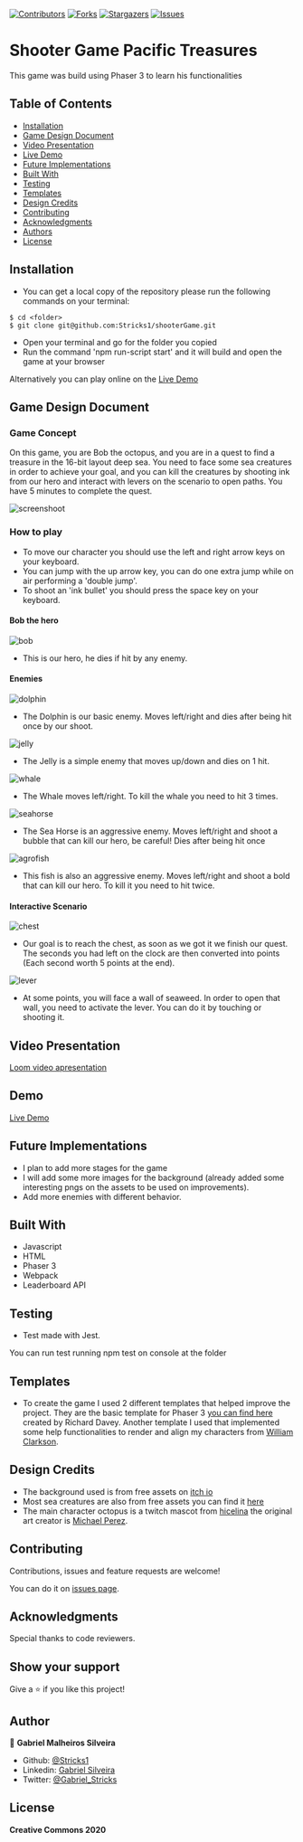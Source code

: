 [![Contributors][contributors-shield]][contributors-url]
[![Forks][forks-shield]][forks-url]
[![Stargazers][stars-shield]][stars-url]
[![Issues][issues-shield]][issues-url]

# Shooter Game Pacific Treasures

This game was build using Phaser 3 to learn his functionalities

## Table of Contents

* [Installation](#installation)
* [Game Design Document](#game-design-document)
* [Video Presentation](#video-presentation)
* [Live Demo](#demo)
* [Future Implementations](#future-implementations)
* [Built With](#built-with)
* [Testing](#testing)
* [Templates](#templates)
* [Design Credits](#design-credits)
* [Contributing](#contributing)
* [Acknowledgments](#acknowledgments)
* [Authors](#author)
* [License](#license)

## Installation

- You can get a local copy of the repository please run the following commands on your terminal:
```
$ cd <folder>
$ git clone git@github.com:Stricks1/shooterGame.git
```
- Open your terminal and go for the folder you copied
- Run the command 'npm run-script start' and it will build and open the game at your browser

Alternatively you can play online on the [Live Demo](#demo)

## Game Design Document

### Game Concept

On this game, you are Bob the octopus, and you are in a quest to find a treasure in the 16-bit layout deep sea. You need to face some sea creatures in order to achieve your goal, and you can kill the creatures by shooting ink from our hero and interact with levers on the scenario to open paths. You have 5 minutes to complete the quest.

![screenshoot](./readmeImg/gameReadme.png)

### How to play

- To move our character you should use the left and right arrow keys on your keyboard.
- You can jump with the up arrow key, you can do one extra jump while on air performing a 'double jump'.
- To shoot an 'ink bullet' you should press the space key on your keyboard.

#### Bob the hero

![bob](./readmeImg/heroReadme.png)

- This is our hero, he dies if hit by any enemy.

#### Enemies

![dolphin](./readmeImg/dolphinReadme.png)

- The Dolphin is our basic enemy. Moves left/right and dies after being hit once by our shoot.

![jelly](./readmeImg/jellyReadme.png)

- The Jelly is a simple enemy that moves up/down and dies on 1 hit.

![whale](./readmeImg/whaleReadme.png)

- The Whale moves left/right. To kill the whale you need to hit 3 times.

![seahorse](./readmeImg/seahorseReadme.png)

- The Sea Horse is an aggressive enemy. Moves left/right and shoot a bubble that can kill our hero, be careful! Dies after being hit once

![agrofish](./readmeImg/agroReadme.png)

- This fish is also an aggressive enemy. Moves left/right and shoot a bold that can kill our hero. To kill it you need to hit twice.


#### Interactive Scenario

![chest](./readmeImg/chestReadme.png)

- Our goal is to reach the chest, as soon as we got it we finish our quest. The seconds you had left on the clock are then converted into points (Each second worth 5 points at the end).

![lever](./readmeImg/leverReadme.png)

- At some points, you will face a wall of seaweed. In order to open that wall, you need to activate the lever. You can do it by touching or shooting it.

## Video Presentation

[Loom video apresentation](https://www.loom.com/share/2c308d7d8a1946d29fa9aca5327135e9)

## Demo

[Live Demo](https://phaserseagame.herokuapp.com)

## Future Implementations

- I plan to add more stages for the game
- I will add some more images for the background (already added some interesting pngs on the assets to be used on improvements).
- Add more enemies with different behavior.

## Built With
- Javascript
- HTML
- Phaser 3
- Webpack
- Leaderboard API

## Testing

- Test made with Jest.

You can run test running npm test on console at the folder

## Templates

- To create the game I used 2 different templates that helped improve the project. They are the basic template for Phaser 3 [you can find here](https://github.com/photonstorm/phaser3-project-template) created by Richard Davey. Another template I used that implemented some help functionalities to render and align my characters from [William Clarkson](https://williamclarkson.net).

## Design Credits

- The background used is from free assets on [itch io](https://ansimuz.itch.io/underwater-fantasy-pixel-art-environment)
- Most sea creatures are also from free assets you can find it [here](https://rapidpunches.itch.io/)
- The main character octopus is a twitch mascot from [hicelina](https://www.twitch.tv/hicelina) the original art creator is [Michael Perez](https://pixelfly.artstation.com/).

## Contributing

Contributions, issues and feature requests are welcome!

You can do it on [issues page](issues/).

## Acknowledgments

Special thanks to code reviewers.

## Show your support

Give a ⭐️ if you like this project!

## Author

👤 **Gabriel Malheiros Silveira**

- Github: [@Stricks1](https://github.com/Stricks1)
- Linkedin: [Gabriel Silveira](https://linkedin.com/in/gabriel-malheiros-silveira/)
- Twitter: [@Gabriel_Stricks](https://twitter.com/Gabriel_Stricks)

## License

<strong>Creative Commons 2020</strong>

<!-- MARKDOWN LINKS & IMAGES -->

[contributors-shield]: https://img.shields.io/github/contributors/stricks1/shooterGame.svg?style=flat-square
[contributors-url]: https://github.com/stricks1/shooterGame/graphs/contributors
[forks-shield]: https://img.shields.io/github/forks/stricks1/shooterGame.svg?style=flat-square
[forks-url]: https://github.com/stricks1/shooterGame/network/members
[stars-shield]: https://img.shields.io/github/stars/stricks1/shooterGame.svg?style=flat-square
[stars-url]: https://github.com/stricks1/shooterGame/stargazers
[issues-shield]: https://img.shields.io/github/issues/stricks1/shooterGame.svg?style=flat-square
[issues-url]: https://github.com/stricks1/shooterGame/issues